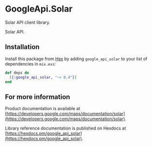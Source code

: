 # GoogleApi.Solar

Solar API client library.

Solar API.

## Installation

Install this package from [Hex](https://hex.pm) by adding
`google_api_solar` to your list of dependencies in `mix.exs`:

```elixir
def deps do
  [{:google_api_solar, "~> 0.4"}]
end
```

## For more information

Product documentation is available at [https://developers.google.com/maps/documentation/solar](https://developers.google.com/maps/documentation/solar).

Library reference documentation is published on Hexdocs at
[https://hexdocs.pm/google_api_solar](https://hexdocs.pm/google_api_solar).
